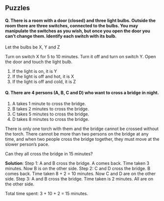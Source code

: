 ## Puzzles

#### Q. There is a room with a door (closed) and three light bulbs. Outside the room there are three switches, connected to the bulbs. You may manipulate the switches as you wish, but once you open the door you can’t change them. Identify each switch with its bulb.

Let the bulbs be X, Y and Z

Turn on switch X for 5 to 10 minutes. Turn it off and turn on switch Y. Open the door and touch the light bulb.

1. If the light is on, it is Y
1. If the light is off and hot, it is X
1. If the light is off and cold, it is Z

#### Q. There are 4 persons (A, B, C and D) who want to cross a bridge in night.

1. A takes 1 minute to cross the bridge.
1. B takes 2 minutes to cross the bridge.
1. C takes 5 minutes to cross the bridge.
1. D takes 8 minutes to cross the bridge.

There is only one torch with them and the bridge cannot be crossed without the torch. There cannot be more than two persons on the bridge at any time, and when two people cross the bridge together, they must move at the slower person’s pace.

Can they all cross the bridge in 15 minutes?

**Solution**: 
Step 1: A and B cross the bridge. A comes back. Time taken 3 minutes. Now B is on the other side.
Step 2: C and D cross the bridge. B comes back. Time taken 8 + 2 = 10 minutes. Now C and D are on the other side.
Step 3: A and B cross the bridge. Time taken is 2 minutes. All are on the other side.

Total time spent: 3 + 10 + 2 = 15 minutes.
